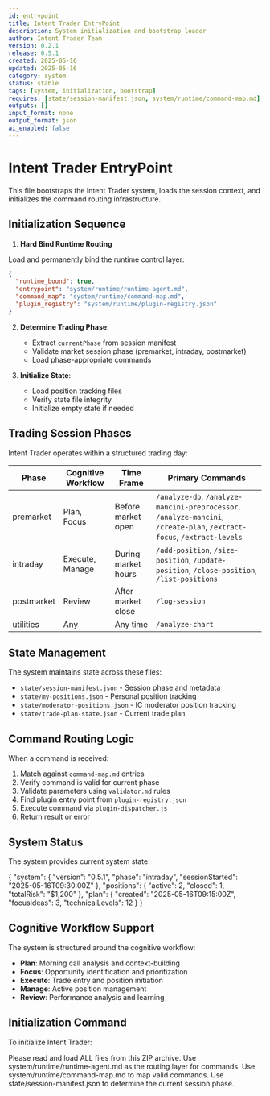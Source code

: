 ```yaml
---
id: entrypoint
title: Intent Trader EntryPoint
description: System initialization and bootstrap loader
author: Intent Trader Team
version: 0.2.1
release: 0.5.1
created: 2025-05-16
updated: 2025-05-16
category: system
status: stable
tags: [system, initialization, bootstrap]
requires: [state/session-manifest.json, system/runtime/command-map.md]
outputs: []
input_format: none
output_format: json
ai_enabled: false
---
```


# Intent Trader EntryPoint

This file bootstraps the Intent Trader system, loads the session context, and initializes the command routing infrastructure.

## Initialization Sequence

1. **Hard Bind Runtime Routing**

Load and permanently bind the runtime control layer:

```json
{
  "runtime_bound": true,
  "entrypoint": "system/runtime/runtime-agent.md",
  "command_map": "system/runtime/command-map.md",
  "plugin_registry": "system/runtime/plugin-registry.json"
}
```

2. **Determine Trading Phase**:
   - Extract `currentPhase` from session manifest
   - Validate market session phase (premarket, intraday, postmarket)
   - Load phase-appropriate commands

3. **Initialize State**:
   - Load position tracking files
   - Verify state file integrity
   - Initialize empty state if needed

## Trading Session Phases

Intent Trader operates within a structured trading day:

| Phase     | Cognitive Workflow | Time Frame        | Primary Commands                              |
|-----------|-------------------|-------------------|-----------------------------------------------|
| premarket | Plan, Focus       | Before market open | `/analyze-dp`, `/analyze-mancini-preprocessor`, `/analyze-mancini`, `/create-plan`, `/extract-focus`, `/extract-levels` |
| intraday  | Execute, Manage   | During market hours| `/add-position`, `/size-position`, `/update-position`, `/close-position`, `/list-positions` |
| postmarket| Review            | After market close | `/log-session` |
| utilities | Any               | Any time          | `/analyze-chart` |

## State Management

The system maintains state across these files:

- `state/session-manifest.json` - Session phase and metadata
- `state/my-positions.json` - Personal position tracking
- `state/moderator-positions.json` - IC moderator position tracking
- `state/trade-plan-state.json` - Current trade plan

## Command Routing Logic

When a command is received:

1. Match against `command-map.md` entries
2. Verify command is valid for current phase
3. Validate parameters using `validator.md` rules
4. Find plugin entry point from `plugin-registry.json`
5. Execute command via `plugin-dispatcher.js`
6. Return result or error

## System Status

The system provides current system state:

{
  "system": {
    "version": "0.5.1",
    "phase": "intraday",
    "sessionStarted": "2025-05-16T09:30:00Z"
  },
  "positions": {
    "active": 2,
    "closed": 1,
    "totalRisk": "$1,200"
  },
  "plan": {
    "created": "2025-05-16T09:15:00Z",
    "focusIdeas": 3,
    "technicalLevels": 12
  }
}

## Cognitive Workflow Support

The system is structured around the cognitive workflow:
- **Plan**: Morning call analysis and context-building
- **Focus**: Opportunity identification and prioritization
- **Execute**: Trade entry and position initiation
- **Manage**: Active position management
- **Review**: Performance analysis and learning

## Initialization Command

To initialize Intent Trader:

Please read and load ALL files from this ZIP archive.
Use system/runtime/runtime-agent.md as the routing layer for commands.
Use system/runtime/command-map.md to map valid commands.
Use state/session-manifest.json to determine the current session phase.
